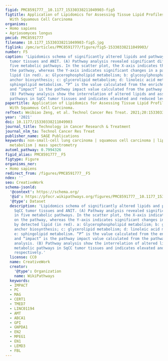```yaml
---
figid: PMC8591777__10.1177_15330338211049903-fig5
figtitle: Application of Lipidomics for Assessing Tissue Lipid Profiles of Patients
  With Squamous Cell Carcinoma
organisms:
- Homo sapiens
- Agriosomyces longus
pmcid: PMC8591777
filename: 10.1177_15330338211049903-fig5.jpg
figlink: /pmc/articles/PMC8591777/figure/fig5-15330338211049903/
number: F5
caption: 'Lipidomics schema of significantly altered lipids and pathways between SqCC
  tumor tissues and ANIT. (A) Pathway analysis revealed significant differences in
  five metabolic pathways. In the scatter plot, the X-axis indicates the impact on
  the pathway, whereas the Y-axis indicates significant changes in a pathway, by detected
  lipid (in red). a: Glycerophospholipid metabolism; b: glycosylphosphatidylinositol
  anchor biosynthesis; c: glycerolipid metabolism; d: linoleic acid metabolism; e:
  sphingolipid metabolism. “P” is the value calculated from the enrichment analysis,
  and “impact” is the pathway impact value calculated from the pathway topology analysis.
  (B) Pathway analysis show the interrelation of altered lipids and associated metabolic
  pathways in SqCC tumor tissues and indicates elevated and reduced levels, respectively.'
papertitle: Application of Lipidomics for Assessing Tissue Lipid Profiles of Patients
  With Squamous Cell Carcinoma.
reftext: Weibiao Zeng, et al. Technol Cancer Res Treat. 2021;20:15330338211049903.
year: '2021'
doi: 10.1177/15330338211049903
journal_title: Technology in Cancer Research & Treatment
journal_nlm_ta: Technol Cancer Res Treat
publisher_name: SAGE Publications
keywords: non-small-cell lung carcinoma | squamous cell carcinoma | lipidomics | lipid
  metabolism | mass spectrometry
automl_pathway: 0.7994326
figid_alias: PMC8591777__F5
figtype: Figure
organisms_ner:
- Homo sapiens
redirect_from: /figures/PMC8591777__F5
ndex: ''
seo: CreativeWork
schema-jsonld:
  '@context': https://schema.org/
  '@id': https://pfocr.wikipathways.org/figures/PMC8591777__10.1177_15330338211049903-fig5.html
  '@type': Dataset
  description: 'Lipidomics schema of significantly altered lipids and pathways between
    SqCC tumor tissues and ANIT. (A) Pathway analysis revealed significant differences
    in five metabolic pathways. In the scatter plot, the X-axis indicates the impact
    on the pathway, whereas the Y-axis indicates significant changes in a pathway,
    by detected lipid (in red). a: Glycerophospholipid metabolism; b: glycosylphosphatidylinositol
    anchor biosynthesis; c: glycerolipid metabolism; d: linoleic acid metabolism;
    e: sphingolipid metabolism. “P” is the value calculated from the enrichment analysis,
    and “impact” is the pathway impact value calculated from the pathway topology
    analysis. (B) Pathway analysis show the interrelation of altered lipids and associated
    metabolic pathways in SqCC tumor tissues and indicates elevated and reduced levels,
    respectively.'
  license: CC0
  name: CreativeWork
  creator:
    '@type': Organization
    name: WikiPathways
  keywords:
  - IMPACT
  - PC
  - MAG
  - CERT1
  - TMED7
  - LINC01194
  - AMT
  - ABCA1
  - GPI
  - GNPDA1
  - EN2
  - MPEG1
  - EN1
  - LEMD3
  - FBL
---
```

